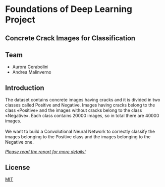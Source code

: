 # Foundations of Deep Learning Project

## Concrete Crack Images for Classification

## Team
* Aurora Cerabolini 
* Andrea Malinverno

## Introduction 

The dataset contains concrete images having cracks and it is divided in two classes called Positive and Negative. Images having cracks belong to the class «Positive» and the images without cracks belong to the class «Negative». Each class contains 20000 images, so in total there are 40000 images.
<br>
<br>
We want to build a Convolutional Neural Network to correctly classify the images belonging to the Positive class and the images belonging to the Negative one.

<u>*Please read the report for more details!*</u>

## License
[MIT](https://choosealicense.com/licenses/mit/)

